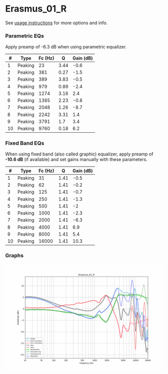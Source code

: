 # Erasmus_01_R
See [usage instructions](https://github.com/jaakkopasanen/AutoEq#usage) for more options and info.

### Parametric EQs
Apply preamp of -6.3 dB when using parametric equalizer.

|   # | Type    |   Fc (Hz) |    Q |   Gain (dB) |
|-----|---------|-----------|------|-------------|
|   1 | Peaking |        23 | 3.44 |        -0.6 |
|   2 | Peaking |       381 | 0.27 |        -1.5 |
|   3 | Peaking |       389 | 3.83 |        -0.5 |
|   4 | Peaking |       979 | 0.89 |        -2.4 |
|   5 | Peaking |      1274 | 3.16 |         2.4 |
|   6 | Peaking |      1385 | 2.23 |        -0.8 |
|   7 | Peaking |      2048 | 1.26 |        -8.7 |
|   8 | Peaking |      2242 | 3.31 |         1.4 |
|   9 | Peaking |      3791 | 1.7  |         3.4 |
|  10 | Peaking |      9760 | 0.18 |         6.2 |

### Fixed Band EQs
When using fixed band (also called graphic) equalizer, apply preamp of **-10.6 dB** (if available) and set gains manually with these parameters.

|   # | Type    |   Fc (Hz) |    Q |   Gain (dB) |
|-----|---------|-----------|------|-------------|
|   1 | Peaking |        31 | 1.41 |        -0.5 |
|   2 | Peaking |        62 | 1.41 |        -0.2 |
|   3 | Peaking |       125 | 1.41 |        -0.7 |
|   4 | Peaking |       250 | 1.41 |        -1.3 |
|   5 | Peaking |       500 | 1.41 |        -2   |
|   6 | Peaking |      1000 | 1.41 |        -2.3 |
|   7 | Peaking |      2000 | 1.41 |        -6.3 |
|   8 | Peaking |      4000 | 1.41 |         6.9 |
|   9 | Peaking |      8000 | 1.41 |         5.4 |
|  10 | Peaking |     16000 | 1.41 |        10.3 |

### Graphs
![](./Erasmus_01_R.png)
